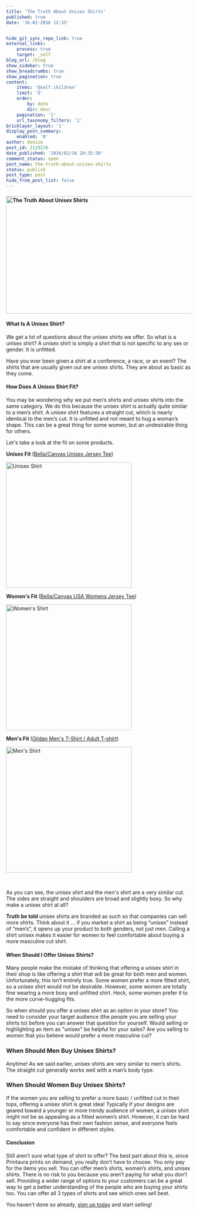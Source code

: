 ```yaml
---
title: 'The Truth About Unisex Shirts'
published: true
date: '16-02-2016 12:35'


hide_git_sync_repo_link: true
external_links:
    process: true
    target: _self
blog_url: /blog
show_sidebar: true
show_breadcrumbs: true
show_pagination: true
content:
    items: '@self.children'
    limit: '5'
    order:
        by: date
        dir: desc
    pagination: '1'
    url_taxonomy_filters: '1'
bricklayer_layout: '1'
display_post_summary:
    enabled: '0'
author: denise
post_id: 2129220
date_published: '2016/02/16 20:35:50'
comment_status: open
post_name: the-truth-about-unisex-shirts
status: publish
post_type: post
hide_from_post_list: false
---
```


<h4><img class="alignnone size-large wp-image-2129349" src="https://printaura.com/wp-content/uploads/2016/02/unisex-shirt-banner-1024x333.jpg" alt="The Truth About Unisex Shirts" width="980" height="319" /></h4>
<h4>What Is A Unisex Shirt?</h4>
We get a lot of questions about the unisex shirts we offer. So what is a unisex shirt? A unisex shirt is simply a shirt that is not specific to any sex or gender. It is unfitted.

Have you ever been given a shirt at a conference, a race, or an event? The shirts that are usually given out are unisex shirts. They are about as basic as they come.
<h4>How Does A Unisex Shirt Fit?</h4>
You may be wondering why we put men’s shirts and unisex shirts into the same category. We do this because the unisex shirt is actually quite similar to a men’s shirt. A unisex shirt features a straight cut, which is nearly identical to the men’s cut. It is unfitted and not meant to hug a woman’s shape. This can be a great thing for some women, but an undesirable thing for others.

Let's take a look at the fit on some products.

<strong>Unisex Fit </strong>(<a href="https://printaura.com/product-view/?v=Unisex_Jersey_Tee&amp;hdn=Nzc=" target="_blank">Bella/Canvas Unisex Jersey Tee</a>)

<img class="alignnone wp-image-2129262" src="https://printaura.com/wp-content/uploads/2016/02/Voila_Capture-2016-02-16_11-50-26_AM.png" alt="Unisex Shirt" width="342" height="342" />

<strong>Women's Fit </strong>(<a href="https://printaura.com/product-view/?v=USA_Womens_Jersey_Tee&amp;hdn=NjQ=" target="_blank">Bella/Canvas USA Womens Jersey Tee</a>)

<img class="alignnone wp-image-2129261" src="https://printaura.com/wp-content/uploads/2016/02/Voila_Capture-2016-02-16_11-48-53_AM.png" alt="Women's Shirt" width="342" height="342" />

<strong>Men's Fit </strong>(<a href="https://printaura.com/product-view/?v=Men%27s_T-Shirt&amp;hdn=MQ==" target="_blank">Gildan Men's T-Shirt / Adult T-shirt</a>)

<img class="alignnone wp-image-2129263" src="https://printaura.com/wp-content/uploads/2016/02/Voila_Capture-2016-02-16_11-53-05_AM.png" alt="Men's Shirt" width="342" height="342" />

&nbsp;

As you can see, the unisex shirt and the men's shirt are a very similar cut. The sides are straight and shoulders are broad and slightly boxy. So why make a unisex shirt at all?

<strong>Truth be told </strong>unisex shirts are branded as such so that companies can sell more shirts. Think about it … if you market a shirt as being “unisex” instead of “men’s”, it opens up your product to both genders, not just men. Calling a shirt unisex makes it easier for women to feel comfortable about buying a more masculine cut shirt.
<h4>When Should I Offer Unisex Shirts?</h4>
Many people make the mistake of thinking that offering a unisex shirt in their shop is like offering a shirt that will be great for both men and women. Unfortunately, this isn’t entirely true. Some women prefer a more fitted shirt, so a unisex shirt would not be desirable. However, some women are totally fine wearing a more boxy and unfitted shirt. Heck, some women prefer it to the more curve-hugging fits.

So when should you offer a unisex shirt as an option in your store? You need to consider your target audience (the people you are selling your shirts to) before you can answer that question for yourself. Would selling or highlighting an item as "unisex" be helpful for your sales? Are you selling to women that you believe would prefer a more masculine cut?
<h3>When Should Men Buy Unisex Shirts?</h3>
Anytime! As we said earlier, unisex shirts are very similar to men’s shirts. The straight cut generally works well with a man’s body type.
<h3>When Should Women Buy Unisex Shirts?</h3>
If the women you are selling to prefer a more basic / unfitted cut in their tops, offering a unisex shirt is great idea! Typically if your designs are geared toward a younger or more trendy audience of women, a unisex shirt might not be as appealing as a fitted women’s shirt. However, it can be hard to say since everyone has their own fashion sense, and everyone feels comfortable and confident in different styles.
<h4>Conclusion</h4>
Still aren’t sure what type of shirt to offer? The best part about this is, since Printaura prints on demand, you really don’t have to choose. You only pay for the items you sell. You can offer men’s shirts, women’s shirts, and unisex shirts. There is no risk to you because you aren’t paying for what you don’t sell. Providing a wider range of options to your customers can be a great way to get a better understanding of the people who are buying your shirts too. You can offer all 3 types of shirts and see which ones sell best.

You haven't done so already, <a href="https://printaura.com/register/" target="_blank">sign up today</a> and start selling!